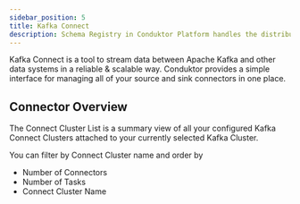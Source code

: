 ```yaml
---
sidebar_position: 5
title: Kafka Connect
description: Schema Registry in Conduktor Platform handles the distribution and synchronization of schemas to the producer and consumer for Kafka.
---
```


Kafka Connect is a tool to stream data between Apache Kafka and other data systems in a reliable & scalable way. Conduktor provides a simple interface for managing all of your source and sink connectors in one place.

## Connector Overview

The Connect Cluster List is a summary view of all your configured Kafka Connect Clusters attached to your currently selected Kafka Cluster.

You can filter by Connect Cluster name and order by 
- Number of Connectors
- Number of Tasks
- Connect Cluster Name
